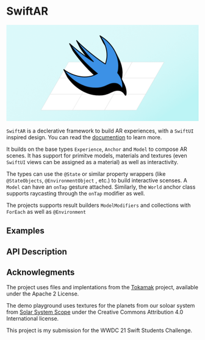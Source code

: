 #  SwiftAR

![SwiftAR Logo](docs/images/Header.png)

`SwiftAR` is a declerative framework to build AR experiences, with a `SwiftUI` inspired design.
You can read the [documention](https://jlsiewert.github.io/SwiftAR/) to learn more.

It builds on the base types `Experience`, `Anchor` and `Model` to compose AR scenes.
It has support for primitve models, materials and textures (even `SwiftUI` views can be assigned
as a material) as well as interactivity.

The types can use the `@State` or similar property wrappers (like `@StateObjects`, `@EnvironmentObject` , etc.)
to build interactive scenses.
A `Model` can have an `onTap` gesture attached.
Similarly, the `World` anchor class supports raycasting through the `onTap` modifier as well.

The projects supports result builders `ModelModifiers` and collections with `ForEach`
as well as `@Environment`

## Examples

## API Description

## Acknowlegments

The project uses files and implentations from the [Tokamak](https://github.com/TokamakUI/Tokamak)
project, available under the Apache 2 License.

The demo playground uses textures for the planets from our soloar system
from [Solar System Scope](https://www.solarsystemscope.com/)
under the Creative Commons Attribution 4.0 International license.


This project is my submission for the WWDC 21 Swift Students Challenge.
